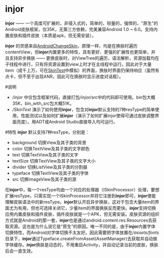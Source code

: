 # injor
**injor** —— 一个高度可扩展的，非侵入式的，简单的，轻量的，强悍的，"原生"的Android皮肤框架，仅35K，无第三方依赖，完美兼容Android 1.0 ~ 6.0。支持内置皮肤和插件皮肤（本质是apk，但无需安装）。

**injor** 的灵感来自<a href="https://github.com/hongyangAndroid/AndroidChangeSkin">AndroidChangeSkin</a>，原理一样，均是在换肤时遍历contentView，但**injor**内置更多的特性，具有更好、更强的扩展性也更简单，并且支持异步换肤 —— 更换皮肤时，对ViewTree的遍历，语法解析，资源加载均在子线程中进行，只有将资源设置到view上时才在主线程中运行。因此对于大量item（成千上万，可在<a href="https://github.com/hack2ware/injor/tree/master/SkinTest">SkinTest</a>中模拟）的界面，换肤时界面仍保持响应（虽然有点卡，但不至于出现ANR，因此可在换肤时显示进度对话框）。


#说明
- <i>/injor</i> 中仅包含框架代码，直接打包<i>/injor/src</i>中的代码即可使用。bin包大概35K，bin_with_src包大概51K。
- <i>/SkinTest</i> 演示了如何使用**injor**，包含对**injor**默认支持的7种resType的简单使用，性能测试以及如何扩展**injor**（演示了如何扩展injor使得可通过皮肤调整界面亮度）。用ADT或Android Studio直接导入均可运行。

#特性
**injor** 默认支持7种resType，分别是：
- background 切换View及其子类的背景
- color 切换TextView及其子类的文字颜色
- text 切换TextView及其子类的文字
- textSize 切换TextView及其子类的文字大小
- divider 切换ListView及其子类的分割器
- typeface 切换TextView及其子类的字体
- src 切换ImageView及其子类的源

在**injor**中，每一个resType均由一个对应的处理器（ISkinProcessor）处理，要想扩展resType，只需实现一个ISkinProcessor并将它注册到**injor**即可，**injor**便能理解皮肤语法中的新resType。**injor**默认开启异步换肤，这对于包含大量item的界面尤为有用，但也可选择关闭它，少量item的界面换肤反而更快。**injor**支持切换应用内置皮肤和插件皮肤，插件皮肤就是一个APK，但无需安装。皮肤资源的组织方式就是Android的那一套，**injor**也是通过android.content.res.Resources去获取资源。这也是为什么说它是“原生”的原因。唯一不同的是，由于**injor**内置字体切换特性，而Android对字体切换不太友好。因此需要把字体放置在<i>/assets/fonts</i>目录下，**injor**通过Typeface.createFromAsset(AssetManager)去获取并自动做字体缓存。**injor**换肤是动态的，不用重启Activity，并自动记录当前的皮肤，换肤后会一直生效。
